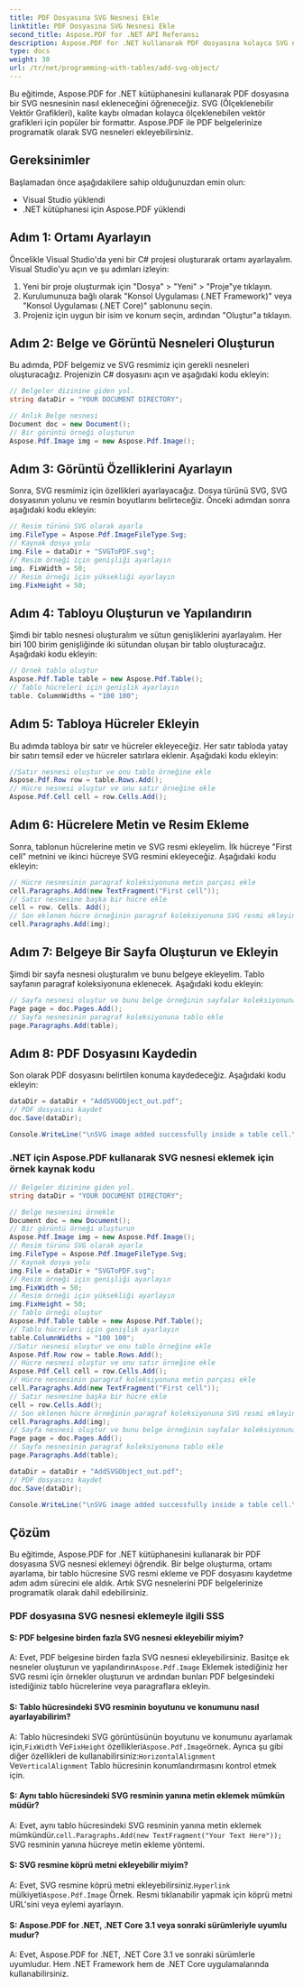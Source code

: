 ```yaml
---
title: PDF Dosyasına SVG Nesnesi Ekle
linktitle: PDF Dosyasına SVG Nesnesi Ekle
second_title: Aspose.PDF for .NET API Referansı
description: Aspose.PDF for .NET kullanarak PDF dosyasına kolayca SVG nesneleri ekleyin.
type: docs
weight: 30
url: /tr/net/programming-with-tables/add-svg-object/
---
```

Bu eğitimde, Aspose.PDF for .NET kütüphanesini kullanarak PDF dosyasına bir SVG nesnesinin nasıl ekleneceğini öğreneceğiz. SVG (Ölçeklenebilir Vektör Grafikleri), kalite kaybı olmadan kolayca ölçeklenebilen vektör grafikleri için popüler bir formattır. Aspose.PDF ile PDF belgelerinize programatik olarak SVG nesneleri ekleyebilirsiniz.

## Gereksinimler

Başlamadan önce aşağıdakilere sahip olduğunuzdan emin olun:

- Visual Studio yüklendi
- .NET kütüphanesi için Aspose.PDF yüklendi

## Adım 1: Ortamı Ayarlayın

Öncelikle Visual Studio'da yeni bir C# projesi oluşturarak ortamı ayarlayalım. Visual Studio'yu açın ve şu adımları izleyin:

1. Yeni bir proje oluşturmak için "Dosya" > "Yeni" > "Proje"ye tıklayın.
2. Kurulumunuza bağlı olarak "Konsol Uygulaması (.NET Framework)" veya "Konsol Uygulaması (.NET Core)" şablonunu seçin.
3. Projeniz için uygun bir isim ve konum seçin, ardından "Oluştur"a tıklayın.

## Adım 2: Belge ve Görüntü Nesneleri Oluşturun

Bu adımda, PDF belgemiz ve SVG resmimiz için gerekli nesneleri oluşturacağız. Projenizin C# dosyasını açın ve aşağıdaki kodu ekleyin:

```csharp
// Belgeler dizinine giden yol.
string dataDir = "YOUR DOCUMENT DIRECTORY";

// Anlık Belge nesnesi
Document doc = new Document();
// Bir görüntü örneği oluşturun
Aspose.Pdf.Image img = new Aspose.Pdf.Image();
```

## Adım 3: Görüntü Özelliklerini Ayarlayın

Sonra, SVG resmimiz için özellikleri ayarlayacağız. Dosya türünü SVG, SVG dosyasının yolunu ve resmin boyutlarını belirteceğiz. Önceki adımdan sonra aşağıdaki kodu ekleyin:

```csharp
// Resim türünü SVG olarak ayarla
img.FileType = Aspose.Pdf.ImageFileType.Svg;
// Kaynak dosya yolu
img.File = dataDir + "SVGToPDF.svg";
// Resim örneği için genişliği ayarlayın
img. FixWidth = 50;
// Resim örneği için yüksekliği ayarlayın
img.FixHeight = 50;
```

## Adım 4: Tabloyu Oluşturun ve Yapılandırın

Şimdi bir tablo nesnesi oluşturalım ve sütun genişliklerini ayarlayalım. Her biri 100 birim genişliğinde iki sütundan oluşan bir tablo oluşturacağız. Aşağıdaki kodu ekleyin:

```csharp
// Örnek tablo oluştur
Aspose.Pdf.Table table = new Aspose.Pdf.Table();
// Tablo hücreleri için genişlik ayarlayın
table. ColumnWidths = "100 100";
```

## Adım 5: Tabloya Hücreler Ekleyin

Bu adımda tabloya bir satır ve hücreler ekleyeceğiz. Her satır tabloda yatay bir satırı temsil eder ve hücreler satırlara eklenir. Aşağıdaki kodu ekleyin:

```csharp
//Satır nesnesi oluştur ve onu tablo örneğine ekle
Aspose.Pdf.Row row = table.Rows.Add();
// Hücre nesnesi oluştur ve onu satır örneğine ekle
Aspose.Pdf.Cell cell = row.Cells.Add();
```

## Adım 6: Hücrelere Metin ve Resim Ekleme

Sonra, tablonun hücrelerine metin ve SVG resmi ekleyelim. İlk hücreye "First cell" metnini ve ikinci hücreye SVG resmini ekleyeceğiz. Aşağıdaki kodu ekleyin:

```csharp
// Hücre nesnesinin paragraf koleksiyonuna metin parçası ekle
cell.Paragraphs.Add(new TextFragment("First cell"));
// Satır nesnesine başka bir hücre ekle
cell = row. Cells. Add();
// Son eklenen hücre örneğinin paragraf koleksiyonuna SVG resmi ekleyin
cell.Paragraphs.Add(img);
```

## Adım 7: Belgeye Bir Sayfa Oluşturun ve Ekleyin

Şimdi bir sayfa nesnesi oluşturalım ve bunu belgeye ekleyelim. Tablo sayfanın paragraf koleksiyonuna eklenecek. Aşağıdaki kodu ekleyin:

```csharp
// Sayfa nesnesi oluştur ve bunu belge örneğinin sayfalar koleksiyonuna ekle
Page page = doc.Pages.Add();
// Sayfa nesnesinin paragraf koleksiyonuna tablo ekle
page.Paragraphs.Add(table);
```

## Adım 8: PDF Dosyasını Kaydedin

Son olarak PDF dosyasını belirtilen konuma kaydedeceğiz. Aşağıdaki kodu ekleyin:

```csharp
dataDir = dataDir + "AddSVGObject_out.pdf";
// PDF dosyasını kaydet
doc.Save(dataDir);

Console.WriteLine("\nSVG image added successfully inside a table cell.\nFile saved at " + dataDir);
```

### .NET için Aspose.PDF kullanarak SVG nesnesi eklemek için örnek kaynak kodu

```csharp
// Belgeler dizinine giden yol.
string dataDir = "YOUR DOCUMENT DIRECTORY";

// Belge nesnesini örnekle
Document doc = new Document();
// Bir görüntü örneği oluşturun
Aspose.Pdf.Image img = new Aspose.Pdf.Image();
// Resim türünü SVG olarak ayarla
img.FileType = Aspose.Pdf.ImageFileType.Svg;
// Kaynak dosya yolu
img.File = dataDir + "SVGToPDF.svg";
// Resim örneği için genişliği ayarlayın
img.FixWidth = 50;
// Resim örneği için yüksekliği ayarlayın
img.FixHeight = 50;
// Tablo örneği oluştur
Aspose.Pdf.Table table = new Aspose.Pdf.Table();
// Tablo hücreleri için genişlik ayarlayın
table.ColumnWidths = "100 100";
//Satır nesnesi oluştur ve onu tablo örneğine ekle
Aspose.Pdf.Row row = table.Rows.Add();
// Hücre nesnesi oluştur ve onu satır örneğine ekle
Aspose.Pdf.Cell cell = row.Cells.Add();
// Hücre nesnesinin paragraf koleksiyonuna metin parçası ekle
cell.Paragraphs.Add(new TextFragment("First cell"));
// Satır nesnesine başka bir hücre ekle
cell = row.Cells.Add();
// Son eklenen hücre örneğinin paragraf koleksiyonuna SVG resmi ekleyin
cell.Paragraphs.Add(img);
// Sayfa nesnesi oluştur ve bunu belge örneğinin sayfalar koleksiyonuna ekle
Page page = doc.Pages.Add();
// Sayfa nesnesinin paragraf koleksiyonuna tablo ekle
page.Paragraphs.Add(table);

dataDir = dataDir + "AddSVGObject_out.pdf";
// PDF dosyasını kaydet
doc.Save(dataDir);

Console.WriteLine("\nSVG image added successfully inside a table cell.\nFile saved at " + dataDir);            
```

## Çözüm

Bu eğitimde, Aspose.PDF for .NET kütüphanesini kullanarak bir PDF dosyasına SVG nesnesi eklemeyi öğrendik. Bir belge oluşturma, ortamı ayarlama, bir tablo hücresine SVG resmi ekleme ve PDF dosyasını kaydetme adım adım sürecini ele aldık. Artık SVG nesnelerini PDF belgelerinize programatik olarak dahil edebilirsiniz.

### PDF dosyasına SVG nesnesi eklemeyle ilgili SSS

#### S: PDF belgesine birden fazla SVG nesnesi ekleyebilir miyim?

 A: Evet, PDF belgesine birden fazla SVG nesnesi ekleyebilirsiniz. Basitçe ek nesneler oluşturun ve yapılandırın`Aspose.Pdf.Image` Eklemek istediğiniz her SVG resmi için örnekler oluşturun ve ardından bunları PDF belgesindeki istediğiniz tablo hücrelerine veya paragraflara ekleyin.

#### S: Tablo hücresindeki SVG resminin boyutunu ve konumunu nasıl ayarlayabilirim?

 A: Tablo hücresindeki SVG görüntüsünün boyutunu ve konumunu ayarlamak için,`FixWidth` Ve`FixHeight` özellikleri`Aspose.Pdf.Image`örnek. Ayrıca şu gibi diğer özellikleri de kullanabilirsiniz:`HorizontalAlignment` Ve`VerticalAlignment` Tablo hücresinin konumlandırmasını kontrol etmek için.

#### S: Aynı tablo hücresindeki SVG resminin yanına metin eklemek mümkün müdür?

 A: Evet, aynı tablo hücresindeki SVG resminin yanına metin eklemek mümkündür.`cell.Paragraphs.Add(new TextFragment("Your Text Here"));` SVG resminin yanına hücreye metin ekleme yöntemi.

#### S: SVG resmine köprü metni ekleyebilir miyim?

 A: Evet, SVG resmine köprü metni ekleyebilirsiniz.`Hyperlink` mülkiyeti`Aspose.Pdf.Image` Örnek. Resmi tıklanabilir yapmak için köprü metni URL'sini veya eylemi ayarlayın.

#### S: Aspose.PDF for .NET, .NET Core 3.1 veya sonraki sürümleriyle uyumlu mudur?

A: Evet, Aspose.PDF for .NET, .NET Core 3.1 ve sonraki sürümlerle uyumludur. Hem .NET Framework hem de .NET Core uygulamalarında kullanabilirsiniz.